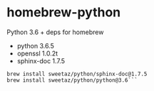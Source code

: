 # homebrew-python

Python 3.6 + deps for homebrew

* python 3.6.5
* openssl 1.0.2t
* sphinx-doc 1.7.5

```brew install sweetaz/python/openssl@1.0
brew install sweetaz/python/sphinx-doc@1.7.5
brew install sweetaz/python/python@3.6```
